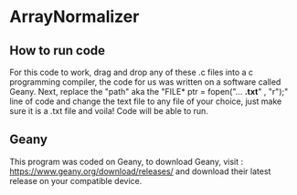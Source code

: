 # ArrayNormalizer

## How to run code
For this code to work, drag and drop any of these .c files into a c programming compiler, the code for us was written on a software called Geany. 
Next, replace the "path" aka the "FILE* ptr = fopen("... **.txt**" , "r");" line of code and change the text file to any file of your choice, just make 
sure it is a .txt file and voila! Code will be able to run.

## Geany
This program was coded on Geany, to download Geany, visit : https://www.geany.org/download/releases/ and download their latest release on your compatible device.
